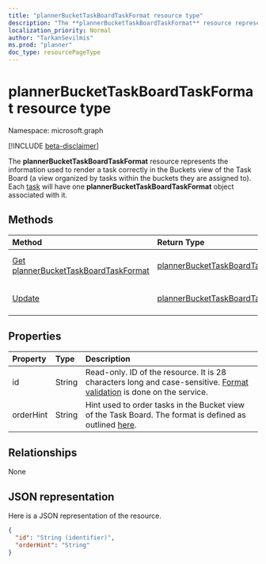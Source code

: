 ```yaml
---
title: "plannerBucketTaskBoardTaskFormat resource type"
description: "The **plannerBucketTaskBoardTaskFormat** resource represents the information used to render a task correctly in the Buckets view of the Task Board (a view organized by tasks within the buckets they are assigned to). Each task will have one **plannerBucketTaskBoardTaskFormat** object associated with it."
localization_priority: Normal
author: "TarkanSevilmis"
ms.prod: "planner"
doc_type: resourcePageType
---
```


# plannerBucketTaskBoardTaskFormat resource type

Namespace: microsoft.graph

[!INCLUDE [beta-disclaimer](../../includes/beta-disclaimer.md)]

The **plannerBucketTaskBoardTaskFormat** resource represents the information used to render a task correctly in the Buckets view of the Task Board (a view organized by tasks within the buckets they are assigned to). Each [task](plannertask.md) will have one **plannerBucketTaskBoardTaskFormat** object associated with it.


## Methods

| Method		   | Return Type	|Description|
|:---------------|:--------|:----------|
|[Get plannerBucketTaskBoardTaskFormat](../api/plannerbuckettaskboardtaskformat-get.md) | [plannerBucketTaskBoardTaskFormat](plannerbuckettaskboardtaskformat.md) |Read properties and relationships of **plannerBucketTaskBoardTaskFormat** object.|
|[Update](../api/plannerbuckettaskboardtaskformat-update.md) | [plannerBucketTaskBoardTaskFormat](plannerbuckettaskboardtaskformat.md)	|Update **plannerBucketTaskBoardTaskFormat** object. |

## Properties
| Property	   | Type	|Description|
|:---------------|:--------|:----------|
|id|String| Read-only. ID of the resource. It is 28 characters long and case-sensitive. [Format validation](tasks-identifiers-disclaimer.md) is done on the service.|
|orderHint|String|Hint used to order tasks in the Bucket view of the Task Board. The format is defined as outlined [here](planner-order-hint-format.md).|

## Relationships
None


## JSON representation
Here is a JSON representation of the resource.

<!-- {
  "blockType": "resource",
  "optionalProperties": [

  ],
  "@odata.type": "microsoft.graph.plannerBucketTaskBoardTaskFormat"
}-->

```json
{
  "id": "String (identifier)",
  "orderHint": "String"
}

```

<!-- uuid: 8fcb5dbc-d5aa-4681-8e31-b001d5168d79
2015-10-25 14:57:30 UTC -->
<!--
{
  "type": "#page.annotation",
  "description": "plannerBucketTaskBoardTaskFormat resource",
  "keywords": "",
  "section": "documentation",
  "tocPath": "",
  "suppressions": []
}
-->


